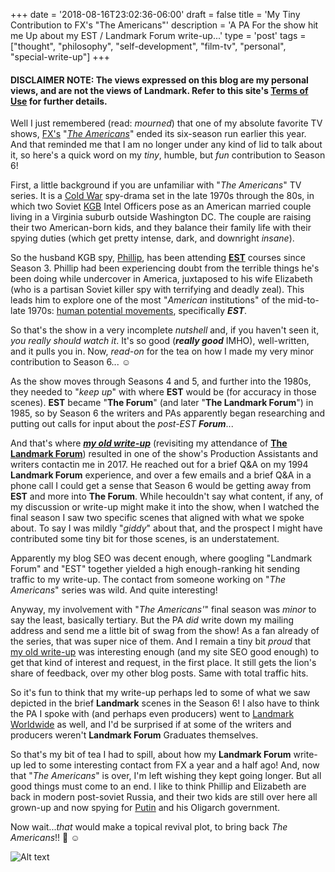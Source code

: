 +++
date = '2018-08-16T23:02:36-06:00'
draft = false
title = 'My Tiny Contribution to FX&apos;s &quot;The Americans&quot;'
description = 'A PA For the show hit me Up about my EST / Landmark Forum write-up...'
type = 'post'
tags = ["thought", "philosophy", "self-development", "film-tv", "personal", "special-write-up"]
+++
#### DISCLAIMER NOTE: The views expressed on this blog are my personal views, and are not the views of Landmark. Refer to this site's [Terms of Use](https://julianwest.me/Blog/site-disclosure/) for further details.

Well I just remembered (read: *mourned*) that one of my absolute favorite TV shows, [FX's](https://en.wikipedia.org/wiki/FX_(TV_channel)) "[*The Americans*](https://en.wikipedia.org/wiki/The_Americans)" ended its six-season run earlier this year.  And that reminded me that I am no longer under any kind of lid to talk about it, so here's a quick word on my *tiny*, humble, but *fun* contribution to Season 6!  <br />

First, a little background if you are unfamiliar with "*The Americans*" TV series. It is a [Cold War](https://en.wikipedia.org/wiki/Cold_War) spy-drama set in the late 1970s through the 80s, in which two Soviet [KGB](https://en.wikipedia.org/wiki/KGB) Intel Officers pose as an American married couple living in a Virginia suburb outside Washington DC. The couple are raising their two American-born kids, and they balance their family life with their spying duties (which get pretty intense, dark, and downright *insane*). <br />

So the husband KGB spy, [Phillip](https://en.wikipedia.org/wiki/Philip_Jennings_(The_Americans)), has been attending [**EST**](https://en.wikipedia.org/wiki/Erhard_Seminars_Training) courses since Season 3.  Phillip had been experiencing doubt from the terrible things he's been doing while undercover in America, juxtaposed to his wife Elizabeth (who is a partisan Soviet killer spy with terrifying and deadly zeal).  This leads him to explore one of the most "*American* institutions" of the mid-to-late 1970s: [human potential movements](https://en.wikipedia.org/wiki/Human_Potential_Movement), specifically ***EST***.  <br />

So that's the show in a very incomplete *nutshell* and, if you haven't seen it, *you really should watch it*. It's so good (***really good*** IMHO), well-written, and it pulls you in. Now, *read-on* for the tea on how I made my very minor contribution to Season 6... ☺️ <br />

As the show moves through Seasons 4 and 5, and further into the 1980s, they needed to "*keep up*" with where **EST** would be (for accuracy in those scenes).  **EST** became "**The Forum**" (and later "**The Landmark Forum**") in 1985, so by Season 6 the writers and PAs apparently began researching and putting out calls for input about the *post-EST* ***Forum***... <br />  

And that's where [***my old write-up***](https://julianwest.me/Blog/a-funny-thing-happened-after-the-forum-part-1/) (revisiting my attendance of [**The Landmark Forum**](https://en.wikipedia.org/wiki/Landmark_Worldwide#Landmark_Forum)) resulted in one of the show's Production Assistants and writers contactin me in 2017.  He reached out for a brief Q&A on my 1994 **Landmark Forum** experience, and over a few emails and a brief Q&A in a phone call I could get a sense that Season 6 would be getting away from **EST** and more into **The Forum**.  While hecouldn't say what content, if any, of my discussion or write-up might make it into the show, when I watched the final season I saw two specific scenes that aligned with what we spoke about. To say I was mildly "*giddy*" about that, and the prospect I might have contributed some tiny bit for those scenes, is an understatement. <br />

Apparently my blog SEO was decent enough, where googling "Landmark Forum" and "EST" together yielded a high enough-ranking hit sending traffic to my write-up. The contact from someone working on "*The Americans*" series was wild. And quite interesting! <br />

Anyway, my involvement with "*The Americans'*" final season was *minor* to say the least, basically tertiary.  But the PA *did* write down my mailing address and send me a little bit of swag from the show!  As a fan already of the series, that was super nice of them.  And I remain a tiny bit *proud* that [my old write-up](https://julianwest.me/Blog/a-funny-thing-happened-after-the-forum-part-1/) was interesting enough (and my site SEO good enough) to get that kind of interest and request, in the first place. It still gets the lion's share of feedback, over my other blog posts.  Same with total traffic hits.  <br /> 

So it's fun to think that my write-up perhaps led to some of what we saw depicted in the brief **Landmark** scenes in the Season 6!  I also have to think the PA I spoke with (and perhaps even producers) went to [Landmark Worldwide](https://en.wikipedia.org/wiki/Landmark_Worldwide#Landmark_Forum) as well, and I'd be surprised if at some of the writers and producers weren't **Landmark Forum** Graduates themselves. <br />  

So that's my bit of tea I had to spill, about how my **Landmark Forum** write-up led to some interesting contact from FX a year and a half ago!  And, now that "*The Americans*" is over, I'm left wishing they kept going longer.  But all good things must come to an end.  I like to think Phillip and Elizabeth are back in modern post-soviet Russia, and their two kids are still over here all grown-up and now spying for [Putin](https://en.wikipedia.org/wiki/Vladimir_Putin) and his Oligarch government.<br />

Now wait...*that* would make a topical revival plot, to bring back *The Americans*!!  🤔 ☺️ <br />

<img src="https://julianwest.me/Blog/posts/images/Americans-Apr-2017.JPG" alt="Alt text">